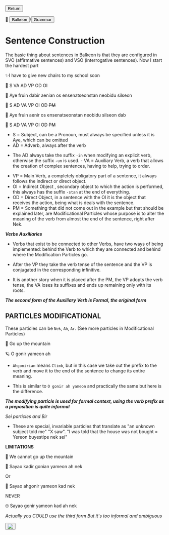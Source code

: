 <button class="button-82-pushable" role="button" onclick="history.back()">
 <span class="button-82-shadow"></span>
 <span class="button-82-edge"></span>
 <span class="button-82-front text">
 Return
 </span> </button>

📂 <button class="button-16" role="button" onclick="location.href='../../index'">Balkeon</button>/<button class="button-16" role= "button" onclick="location.href='../index'">Grammar</button>

# Sentence Construction

The basic thing about sentences in Balkeon is that they are configured in SVO (affirmative sentences) and VSO (interrogative sentences). Now I start the hardest part

✨I have to give new chairs to my school soon

👀 S VA AD VP OD OI

🌟 Aye fruin dabir aenian os ensenatseonstan neobidu silseon

🚀 S AD VA VP OI OD ~~PM~~

🌟 Aye fruin aenir os ensenatseonstan neobidu silseon dab

🚀 S AD VA VP OI OD ~~PM~~

- S = Subject, can be a Pronoun, must always be specified unless it is Aye, which can be omitted
- AD = Adverb, always after the verb
* The AD always take the suffix `-in` when modifying an explicit verb, otherwise the suffix `-un` is used. - VA = Auxiliary Verb, a verb that allows the creation of complex sentences, having to help, trying to order.
- VP = Main Verb, a completely obligatory part of a sentence, it always follows the indirect or direct object.
- OI = Indirect Object , secondary object to which the action is performed, this always has the suffix `-stan` at the end of everything.
- OD = Direct Object, in a sentence with the OI it is the object that receives the action, being what is deals with the sentence.
- PM = Something that did not come out in the example but that should be explained later, are Modificational Particles whose purpose is to alter the meaning of the verb from almost the end of the sentence, right after Nek.

***Verbs Auxiliaries***

- Verbs that exist to be connected to other Verbs, have two ways of being implemented: behind the Verb to which they are connected and behind where the Modification Particles go.

- After the VP they take the verb tense of the sentence and the VP is conjugated in the corresponding infinitive.

- It is another story when it is placed after the PM, the VP adopts the verb tense, the VA loses its suffixes and ends up remaining only with its roots.

***The second form of the Auxiliary Verb is Formal, the original form***

## PARTICLES MODIFICATIONAL

These particles can be `Nek`, `Ah`, `Ar`. (See more particles in Modificational Particles)

💫 Go up the mountain

🪐 O gonir yameon ah

- `Ahgonirian` means `Climb`, but in this case we take out the prefix to the verb and move it to the end of the sentence to change its entire meaning.

- This is similar to `O gonir ah yameon` and practically the same but here is the difference.

***The modifying particle is used for formal context, using the verb prefix as a preposition is quite informal***

*Sei particles and Bir*

- These are special, invariable particles that translate as "an unknown subject told me" "X saw". "I was told that the house was not bought = Yereon buyestipe nek sei"

**LIMITATIONS**

🌟 We cannot go up the mountain

🚀 Sayao kadir gonian yameon ah nek

Or

🚀 Sayao ahgonir yameon kad nek

NEVER

🙄 Sayao gonir yameon kad ah nek

*Actually you COULD use the third form But it's too informal and ambiguous*

<button class="button-17" role="button" onclick="langRedirect('en')"><img src="https://img.icons8.com/?size=35&id=95094&format=png&color=000000"/></button> 
